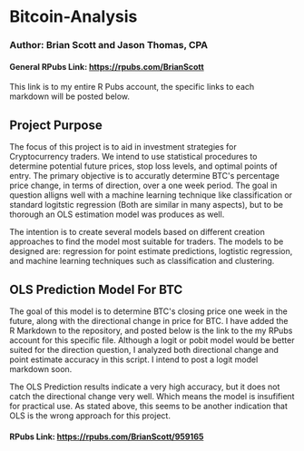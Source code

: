# Bitcoin-Analysis
### Author: Brian Scott and Jason Thomas, CPA

#### General RPubs Link: https://rpubs.com/BrianScott
This link is to my entire R Pubs account, the specific links to each markdown will be posted below.

## Project Purpose

The focus of this project is to aid in investment strategies for Cryptocurrency traders. We intend to use statistical procedures to determine potential future prices, stop loss levels, and optimal points of entry. The primary objective is to accuratly determine BTC's percentage price change, in terms of direction, over a one week period. The goal in question alligns well with  a machine learning technique like classification or standard logitstic regression (Both are similar in many aspects), but to be thorough an OLS estimation model was produces as well. 

The intention is to create several models based on different creation approaches to find the model most suitable for traders. The models to be designed are: regression for point estimate predictions, logtistic regression, and machine learning techniques such as classification and clustering. 

## OLS Prediction Model For BTC
The goal of this model is to determine BTC's closing price one week in the future, along with the directional change in price for BTC. I have added the R Markdown to the repository, and posted below is the link to the my RPubs account for this specific file. Although a logit or pobit model would be better suited for the direction question, I analyzed both directional change and point estimate accuracy in this script. I intend to post a logit model markdown soon.

The OLS Prediction results indicate a very high accuracy, but it does not catch the directional change very well. Which means the model is insufifient for practical use. As stated above, this seems to be another indication that OLS is the wrong approach for this project.


#### RPubs Link: https://rpubs.com/BrianScott/959165
